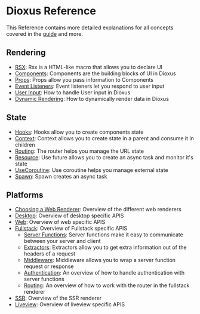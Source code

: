 # Dioxus Reference

This Reference contains more detailed explanations for all concepts covered in the [guide](../guide/index.md) and more.

## Rendering

- [RSX](rsx.md): Rsx is a HTML-like macro that allows you to declare UI
- [Components](components.md): Components are the building blocks of UI in Dioxus
- [Props](component_props.md): Props allow you pass information to Components
- [Event Listeners](event_handlers.md): Event listeners let you respond to user input
- [User Input](user_input.md): How to handle User input in Dioxus
- [Dynamic Rendering](dynamic_rendering.md): How to dynamically render data in Dioxus

## State

- [Hooks](hooks.md): Hooks allow you to create components state
- [Context](context.md): Context allows you to create state in a parent and consume it in children
- [Routing](router.md): The router helps you manage the URL state
- [Resource](use_resource.md): Use future allows you to create an async task and monitor it's state
- [UseCoroutine](use_coroutine.md): Use coroutine helps you manage external state
- [Spawn](spawn.md): Spawn creates an async task

## Platforms

- [Choosing a Web Renderer](choosing_a_web_renderer.md): Overview of the different web renderers
- [Desktop](desktop/index.md): Overview of desktop specific APIS
- [Web](web/index.md): Overview of web specific APIS
- [Fullstack](fullstack/index.md): Overview of Fullstack specific APIS
    - [Server Functions](fullstack/server_functions.md): Server functions make it easy to communicate between your server and client
    - [Extractors](fullstack/extractors.md): Extractors allow you to get extra information out of the headers of a request
    - [Middleware](fullstack/middleware.md): Middleware allows you to wrap a server function request or response
    - [Authentication](fullstack/authentication.md): An overview of how to handle authentication with server functions
    - [Routing](fullstack/routing.md): An overview of how to work with the router in the fullstack renderer
- [SSR](ssr.md): Overview of the SSR renderer
- [Liveview](liveview.md): Overview of liveview specific APIS
<!-- - [TUI](tui.md): Overview of web specific APIS -->
